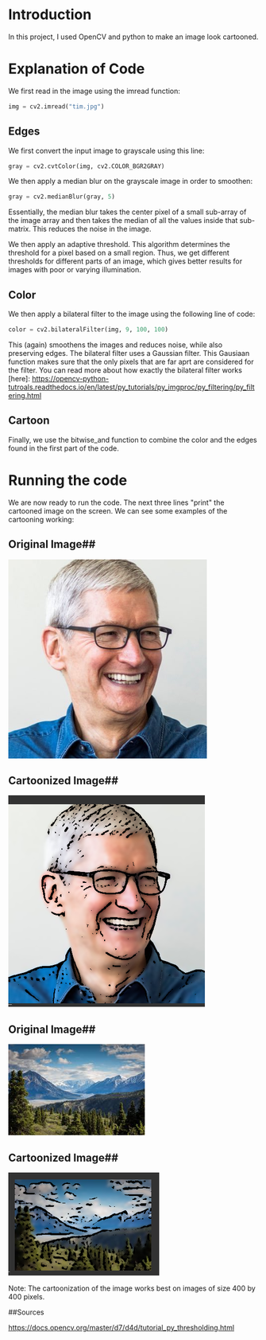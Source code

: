 # Introduction

In this project, I used OpenCV and python to make an image look cartooned. 

# Explanation of Code

We first read in the image using the imread function: 

```python
img = cv2.imread("tim.jpg")

```

## Edges

We first convert the input image to grayscale using this line: 

```python
gray = cv2.cvtColor(img, cv2.COLOR_BGR2GRAY)

```

We then apply a median blur on the grayscale image in order to smoothen: 

```python
gray = cv2.medianBlur(gray, 5)

```

 Essentially, the median blur takes the center pixel of a small sub-array of the image array and then takes the median of all the values inside that sub-matrix. This reduces the noise in the image. 

We then apply an adaptive threshold. This algorithm determines the threshold for a pixel based on a small region. Thus, we get different thresholds for different parts of an image, which gives better results for images with poor or varying illumination. 


## Color

We then apply a bilateral filter to the image using the following line of code: 

```python
color = cv2.bilateralFilter(img, 9, 100, 100)

```

This (again) smoothens the images and reduces noise, while also preserving edges. The bilateral filter uses a Gaussian filter. This Gausiaan function makes sure that the only pixels that are far aprt are considered for the filter. You can read more about how exactly the bilateral filter works [here]: https://opencv-python-tutroals.readthedocs.io/en/latest/py_tutorials/py_imgproc/py_filtering/py_filtering.html

## Cartoon 

Finally, we use the bitwise_and function to combine the color and the edges found in the first part of the code.

# Running the code

We are now ready to run the code. The next three lines "print" the cartooned image on the screen. We can see some examples of the cartooning working: 

## Original Image##
![Tim Cook](tim.jpg)

## Cartoonized Image##
![Tim Cook Cartoonized](tim1.jpg)

## Original Image##
![Mountain](mountain.jpg)

## Cartoonized Image##
![Cartoonized Mountain](mountain1.jpg)




Note: The cartoonization of the image works best on images of size 400 by 400 pixels.  

##Sources

https://docs.opencv.org/master/d7/d4d/tutorial_py_thresholding.html




 


